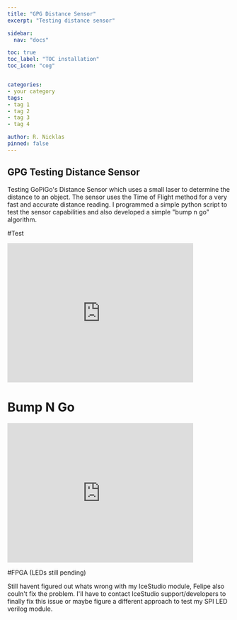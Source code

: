 ```yaml
---
title: "GPG Distance Sensor"
excerpt: "Testing distance sensor"

sidebar:
  nav: "docs"

toc: true
toc_label: "TOC installation"
toc_icon: "cog"


categories:
- your category
tags:
- tag 1
- tag 2
- tag 3
- tag 4

author: R. Nicklas
pinned: false
---
```



## GPG Testing Distance Sensor

Testing GoPiGo's Distance Sensor which uses a small laser to determine the distance to an object. The sensor uses the Time of Flight method for a very fast and accurate distance reading.
I programmed a simple python script to test the sensor capabilities and also developed a simple "bump n go" algorithm.


#Test

<iframe width="420" height="315" src="https://youtu.be/Tjxwd8zhaVg" frameborder="0" allowfullscreen></iframe>



# Bump N Go

<iframe width="420" height="315" src="https://youtu.be/keo7stQvjp4" frameborder="0" allowfullscreen></iframe>


#FPGA (LEDs still pending)

Still havent figured out whats wrong with my IceStudio module, Felipe also couln't fix the problem. I'll have to contact IceStudio support/developers to finally fix this issue or maybe figure a different approach to test my SPI LED verilog module. 